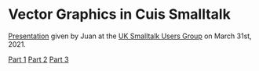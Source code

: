 # Vector Graphics in Cuis Smalltalk

[Presentation](UKSTUG-VectorGraphicsInCuisSmalltalk.pdf) given by Juan at the [UK Smalltalk Users Group](https://www.uksmalltalk.org/) on March 31st, 2021.

[Part 1](https://vimeo.com/532636234)
[Part 2](https://vimeo.com/535191054)
[Part 3](https://vimeo.com/538096107)
